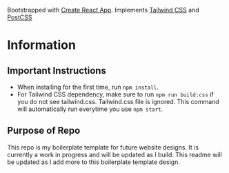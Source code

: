Bootstrapped with [Create React App](https://github.com/facebook/create-react-app).
Implements [Tailwind CSS](https://tailwindcss.com/) and [PostCSS](https://www.npmjs.com/package/postcss)

# Information

## Important Instructions

- When installing for the first time, run `npm install`. 
- For Tailwind CSS dependency, make sure to run `npm run build:css` if you do not see tailwind.css. Tailwind.css file is ignored. This command will automatically run everytime you use `npm start`.

## Purpose of Repo

This repo is my boilerplate template for future website designs. It is currently a work in progress and will be updated as I build. This readme will be updated as I add more to this boilerplate template design.

